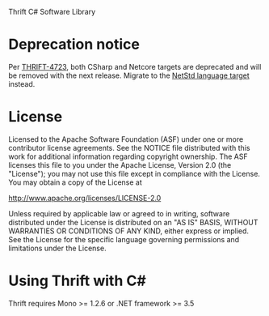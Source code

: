 Thrift C# Software Library

Deprecation notice
=======

Per [THRIFT-4723](https://issues.apache.org/jira/browse/THRIFT-4723), both CSharp and Netcore targets are deprecated 
and will be removed with the next release. Migrate to the [NetStd language target](../netstd/README.md) instead.

License
=======

Licensed to the Apache Software Foundation (ASF) under one
or more contributor license agreements. See the NOTICE file
distributed with this work for additional information
regarding copyright ownership. The ASF licenses this file
to you under the Apache License, Version 2.0 (the
"License"); you may not use this file except in compliance
with the License. You may obtain a copy of the License at

  http://www.apache.org/licenses/LICENSE-2.0

Unless required by applicable law or agreed to in writing,
software distributed under the License is distributed on an
"AS IS" BASIS, WITHOUT WARRANTIES OR CONDITIONS OF ANY
KIND, either express or implied. See the License for the
specific language governing permissions and limitations
under the License.

Using Thrift with C#
====================

Thrift requires Mono >= 1.2.6 or .NET framework >= 3.5

